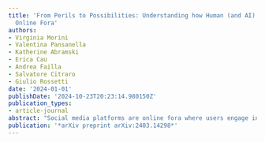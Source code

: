 ```yaml
---
title: 'From Perils to Possibilities: Understanding how Human (and AI) Biases affect
  Online Fora'
authors:
- Virginia Morini
- Valentina Pansanella
- Katherine Abramski
- Erica Cau
- Andrea Failla
- Salvatore Citraro
- Giulio Rossetti
date: '2024-01-01'
publishDate: '2024-10-23T20:23:14.980150Z'
publication_types:
- article-journal
abstract: "Social media platforms are online fora where users engage in discussions, share content, and build connections. This review explores the dynamics of social interactions, user-generated contents, and biases within the context of social media analysis (analyzing works that use the tools offered by complex network analysis and natural language processing) through the lens of three key points of view: online debates, online support, and human-AI interactions. On the one hand, we delineate the phenomenon of online debates, where polarization, misinformation, and echo chamber formation often proliferate, driven by algorithmic biases and extreme mechanisms of homophily. On the other hand, we explore the emergence of online support groups through users’ self-disclosure and social support mechanisms. Online debates and support mechanisms present a duality of both perils and possibilities within social media; perils of segregated communities and polarized debates, and possibilities of empathy narratives and self-help groups. This dichotomy also extends to a third perspective: users’ reliance on AIgenerated content, such as the ones produced by Large Language Models, which can manifest both human biases hidden in training sets and non-human biases that emerge from their artificial neural architectures. Analyzing interdisciplinary approaches, we aim to deepen the understanding of the complex interplay between social interactions, user-generated content, and biases within the realm of social media ecosystems."
publication: '*arXiv preprint arXiv:2403.14298*'
---
```

